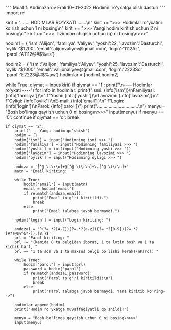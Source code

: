 """ Muallif: Abdinazarov Erali
    10-01-2022
    Hodimni ro'yxatga olish dasturi
"""
import re

kirit = "....... HODIMLAR RO'YXATI .......\n"
kirit += ">>> Hodimlar ro'yxatini ko'rish uchun 1 ni bosing\n"
kirit += ">>> Yangi hodim kiritish uchun 2 ni bosing\n"
kirit += ">>> Tizimdan chiqish uchun (q) ni bosing\n>>>"

hodim1 = {
    'ism':'Alijon',
   'familiya':'Valiyev',
   'yoshi':22,
   'lavozim':'Dasturchi',
   'oylik':'$1200',
   'email':'alijonvaliyev@gmail.com',
   'login':'1112Az',
   'parol':'A1112@#$%es'}

hodim2 = {
    'ism':'Valijon',
   'familiya':'Aliyev',
   'yoshi':25,
   'lavozim':'Dasturchi',
   'oylik':'$1000',
   'email':'valijonaliyev@gmail.com',
   'login':'2223Sd',
   'parol':'E2223@#$%aw'}
hodimlar = [hodim1,hodim2]

while True:
    qiymat = input(kirit)
    if qiymat == '1':
        print("\n---- Hodimlar ro'yxati ----")
        for info in hodimlar:
            print(f"Ismi: {info['ism']}\nFamiliyasi: {info['familiya']}\n"
                  f"Yoshi: {info['yoshi']}\nLavozimi: {info['lavozim']}\n"
                  f"Oyligi: {info['oylik']}\nE-mail: {info['email']}\n"
                  f"Login: {info['login']}\nParol: {info['parol']}")
            print("................................\n")
        menyu = "Bosh bo'limga qaytish uchun 0 ni bosing\n>>>"
        input(menyu)
        if menyu == '0':
            continue
    if qiymat == 'q':
        break

    if qiymat == '2':
        print("----Yangi hodim qo'shish")
        hodim = {}
        hodim['ism'] = input("Hodimning ismi >>> ")
        hodim['familiya'] = input("Hodimning familiyasi >>> ")
        hodim['yoshi'] = int(input("Hodimning yoshi >>> "))
        hodim['lavozim'] = input("Hodimning lavozimi >>> ")
        hodim['oylik'] = input("Hodimning oyligi >>> ")
        
        andoza = '[^@ \t\r\n]+@[^@ \t\r\n]+\.[^@ \t\r\n]+'
        matn = "Email kiriting:  "
        
        while True:
            hodim['email'] = input(matn)
            email = hodim['email'] 
            if re.match(andoza,email):
                print("Email to'g'ri kiritildi.")
                break
            else:
                print("Email talabga javob bermaydi.")
        
        hodim['login'] = input("Login kiriting: ")
        
        andoza1 = '^(?=.*?[A-Z])(?=.*?[a-z])(?=.*?[0-9])(?=.*?[#?!@$%^&*-]).{8,}$'
        prl = "Parol kiriting: "
        prl += "(kamida 8 ta belgidan iborat, 1 ta lotin bosh va 1 ta kichik harf, "
        prl += "1 ta son va 1 ta maxsus belgi bo'lishi kerak)\nParol: "
        
        while True:
            hodim['parol'] = input(prl)
            password = hodim['parol']
            if re.match(andoza1,password):
                print("Parol to'g'ri kiritildi!\n")
                break
            else:
                print("Parol talabga javob bermaydi. Yana kiritib ko'ring-->")
                
        hodimlar.append(hodim)
        print("Hodim ro'yxatga muvaffaqiyatli qo'shildi!")
        
        menyu = "Bosh bo'limga qaytish uchun 0 ni bosing\n>>>"
        input(menyu)
